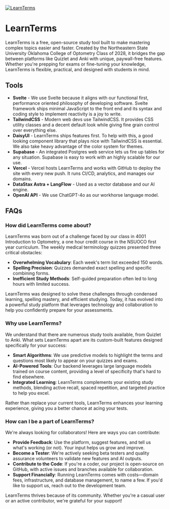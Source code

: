 [![LearnTerms](https://axcaluti7p.ufs.sh/f/DYlXFqnaImOr0iRZZjwE17POUXjVTyuaLZCAI0p9cgf4lt6w)](https://www.learnterms.com)

# LearnTerms

LearnTerms is a free, open-source study tool built to make mastering complex topics easier and faster. Created by the Northeastern State University Oklahoma College of Optometry Class of 2028, it bridges the gap between platforms like Quizlet and Anki with unique, paywall-free features. Whether you're prepping for exams or fine-tuning your knowledge, LearnTerms is flexible, practical, and designed with students in mind.

## Tools

- **Svelte** - We use Svelte because it aligns with our functional first, performance oriented philosophy of developing software. Svelte framework ships minimal JavaScript to the front end and its syntax and coding style to implement reactivity is a joy to write.
- **TailwindCSS** - Modern web devs use TailwindCSS. It provides CSS utility classes and a decent default look while giving fine grain control over everything else.
- **DaisyUI** - LearnTerms ships features first. To help with this, a good looking component library that plays nice with TailwindCSS is essential. We also take heavy advantage of the color system for themes.
- **Supabase** - An integrated Postgres web service lets us fire up tables for any situation. Supabase is easy to work with an highly scalable for our use.
- **Vercel** - Vercel hosts LearnTerms and works with GitHub to deploy the site with every new push. It runs CI/CD, analytics, and manages our domains.
- **DataStax Astra + LangFlow** - Used as a vector database and our AI engine.
- **OpenAI API** - We use ChatGPT-4o as our workhorse language model.

## FAQs

### How did LearnTerms come about?

LearnTerms was born out of a challenge faced by our class in 4001 Introduction to Optometry, a one hour credit course in the NSUOCO first year curriculum. The weekly medical terminology quizzes presented three critical obstacles:

- **Overwhelming Vocabulary**: Each week's term list exceeded 150 words.
- **Spelling Precision**: Quizzes demanded exact spelling and specific combining forms.
- **Inefficient Study Methods**: Self-guided preparation often led to long hours with limited success.

LearnTerms was designed to solve these challenges through condensed learning, spelling mastery, and efficient studying. Today, it has evolved into a powerful study platform that leverages technology and collaboration to help you confidently prepare for your assessments.

### Why use LearnTerms?

We understand that there are numerous study tools available, from Quizlet to Anki. What sets LearnTerms apart are its custom-built features designed specifically for your success:

- **Smart Algorithms**: We use predictive models to highlight the terms and questions most likely to appear on your quizzes and exams.
- **AI-Powered Tools**: Our backend leverages large language models trained on course content, providing a level of specificity that's hard to find elsewhere.
- **Integrated Learning**: LearnTerms complements your existing study methods, blending active recall, spaced repetition, and targeted practice to help you excel.

Rather than replace your current tools, LearnTerms enhances your learning experience, giving you a better chance at acing your tests.

### How can I be a part of LearnTerms?

We're always looking for collaborators! Here are ways you can contribute:

- **Provide Feedback**: Use the platform, suggest features, and tell us what's working (or not). Your input helps us grow and improve.
- **Become a Tester**: We're actively seeking beta testers and quality assurance volunteers to validate new features and AI outputs.
- **Contribute to the Code**: If you're a coder, our project is open-source on GitHub, with active issues and branches available for collaboration.
- **Support Financially**: Running LearnTerms comes with costs—domain fees, infrastructure, and database management, to name a few. If you'd like to support us, reach out to the development team.

LearnTerms thrives because of its community. Whether you're a casual user or an active contributor, we're grateful for your support!
